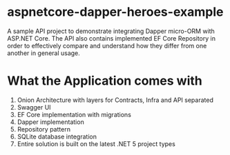 # aspnetcore-dapper-heroes-example
A sample API project to demonstrate integrating Dapper micro-ORM with ASP.NET Core. The API also contains implemented EF Core Repository in order to effectively compare and understand how they differ from one another in general usage.

# What the Application comes with
1. Onion Architecture with layers for Contracts, Infra and API separated
2. Swagger UI
3. EF Core implementation with migrations
4. Dapper implementation
5. Repository pattern 
6. SQLite database integration
7. Entire solution is built on the latest .NET 5 project types
